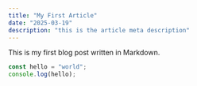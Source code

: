 ```yaml
---
title: "My First Article"
date: "2025-03-19"
description: "this is the article meta description"
---
```


This is my first blog post written in Markdown.

```ts
const hello = "world";
console.log(hello);